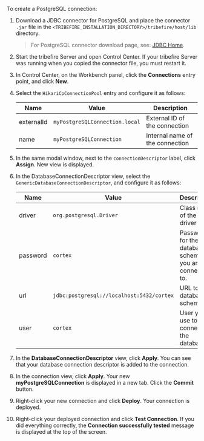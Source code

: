 
To create a PostgreSQL connection:
1. Download a JDBC connector for PostgreSQL and place the connector `.jar` file in the `<TRIBEFIRE_INSTALLATION_DIRECTORY>/tribefire/host/lib` directory.
   >For PostgreSQL connector download page, see: [JDBC Home](https://jdbc.postgresql.org/).
2. Start the tribefire Server and open Control Center.
   If your tribefire Server was running when you copied the connector file, you must restart it.
3. In Control Center, on the Workbench panel, click the **Connections** entry point, and click **New**.
4. Select the `HikariCpConnectionPool` entry and configure it as follows:

   |Name|Value|Description|
   |----|-----|------|
   |externalId|`myPostgreSQLConnection.local`	|External ID of the connection|
   |name|`myPostgreSQLConnection`|Internal name of the connection|
5. In the same modal window, next to the `connectionDescriptor` label, click **Assign**. New view is displayed.
6. In the DatabaseConnectionDescriptor view, select the `GenericDatabaseConnectionDescriptor`, and configure it as follows:

   |Name|Value|Description|
   |----|-----|-----|
   |driver|`org.postgresql.Driver`|Class name of the driver|
   |password|`cortex`|Password for the database schema you are connecting to.|
   |url|`jdbc:postgresql://localhost:5432/cortex`|URL to the database schema.|
   |user|`cortex`|User you use to connect to the database.|
7. In the **DatabaseConnectionDescriptor** view, click **Apply**. You can see that your database connection descriptor is added to the connection.
8. In the connection view, click **Apply**. Your new **myPostgreSQLConnection** is displayed in a new tab. Click the **Commit** button.
9. Right-click your new connection and click **Deploy**. Your connection is deployed.
10. Right-click your deployed connection and click **Test Connection**. If you did everything correctly, the **Connection successfully tested** message is displayed at the top of the screen.